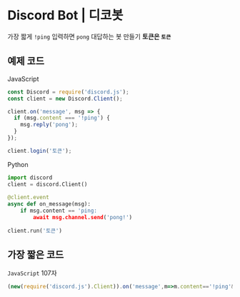 # Discord Bot | 디코봇

가장 짧게 `!ping` 입력하면 `pong` 대답하는 봇 만들기
**토큰은 `토큰`**

## 예제 코드

JavaScript

```js
const Discord = require('discord.js');
const client = new Discord.Client();

client.on('message', msg => {
  if (msg.content === '!ping') {
    msg.reply('pong');
  }
});

client.login('토큰');
```

Python

```py
import discord
client = discord.Client()
    
@client.event
async def on_message(msg):
    if msg.content == 'ping:
        await msg.channel.send('pong!')
      
client.run('토큰')
```

## 가장 짧은 코드

`JavaScript` 107자

```js
(new(require('discord.js').Client)).on('message',m=>m.content=='!ping'&&m.channel.send('pong')).login('토큰')
```